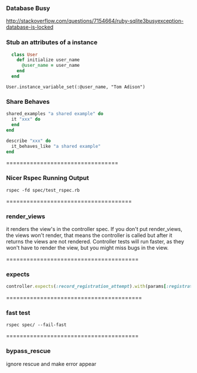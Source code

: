 ### Database Busy

http://stackoverflow.com/questions/7154664/ruby-sqlite3busyexception-database-is-locked

### Stub an attributes of a instance

```ruby
  class User
    def initialize user_name
      @user_name = user_name
    end
  end
```

`User.instance_variable_set(:@user_name, "Tom Adison")`

### Share Behaves

```ruby
shared_examples "a shared example" do
  it "xxx" do
  end
end

describe "xxx" do
  it_behaves_like "a shared example"
end
```

=================================

### Nicer Rspec Running Output

```
rspec -fd spec/test_rspec.rb
```

=====================================

### render_views

it renders the view's in the controller spec. If you don't put render_views, the views won't render, that means the controller is called but after it returns the views are not rendered. Controller tests will run faster, as they won't have to render the view, but you might miss bugs in the view.

=======================================

### expects

```ruby
controller.expects(:record_registration_attempt).with(params[:registration], 'completed')
```

========================================

### fast test

`rspec spec/ --fail-fast`

=======================================

### bypass_rescue

ignore rescue and make error appear

